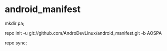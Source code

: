 android_manifest
================

mkdir pa;

repo init -u git://github.com/AndroDevLinux/android_manifest.git -b AOSPA

repo sync;
